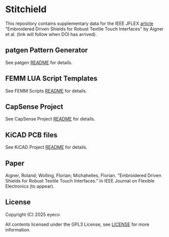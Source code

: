 # Stitchield

This repository contains supplementary data for the IEEE JFLEX [article](https://doi.org/) "Embroidered Driven Shields for Robust Textile Touch Interfaces" by Aigner et al. (link will follow when DOI has arrived).

## patgen Pattern Generator

See patgen [README](./pattern-generator/README.md) for details.

## FEMM LUA Script Templates

See FEMM Scripts [README](./FEMM/README.md) for details.

## CapSense Project

See CapSense Project [README](./PSoC/README.md) for details.

## KiCAD PCB files

See KiCAD Project [README](./KiCAD/README.md) for details.

## Paper

Aigner, Roland; Wolling, Florian; Michahelles, Florian. "Embroidered Driven Shields for Robust Textile Touch Interfaces." In IEEE Journal on Flexible Electronics (to appear). <!--, vol. xx, no. x, pp. xxxx-xxxx, 2025, ISSN: xxxx-xxxx, Online ISSN: xxxx-xxxx. doi:10.1109/JFLEX.2025.xxxxxxx-->

## License

Copyright (C) 2025 eyeco

All contents licensed under the GPL3 License, see [LICENSE](./LICENSE) for more information.